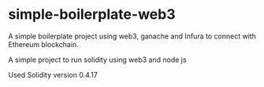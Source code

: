 # simple-boilerplate-web3
A simple boilerplate project using web3, ganache and Infura to connect with Ethereum blockchain.

A simple project to run solidity using web3 and node js

Used Solidity version 0.4.17
